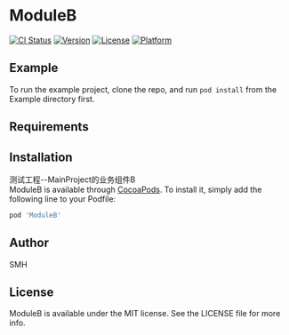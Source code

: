 # ModuleB

[![CI Status](https://img.shields.io/travis/er2010hacker@163.com/ModuleB.svg?style=flat)](https://travis-ci.org/er2010hacker@163.com/ModuleB)
[![Version](https://img.shields.io/cocoapods/v/ModuleB.svg?style=flat)](https://cocoapods.org/pods/ModuleB)
[![License](https://img.shields.io/cocoapods/l/ModuleB.svg?style=flat)](https://cocoapods.org/pods/ModuleB)
[![Platform](https://img.shields.io/cocoapods/p/ModuleB.svg?style=flat)](https://cocoapods.org/pods/ModuleB)

## Example

To run the example project, clone the repo, and run `pod install` from the Example directory first.

## Requirements

## Installation

测试工程--MainProject的业务组件B  
ModuleB is available through [CocoaPods](https://cocoapods.org). To install
it, simply add the following line to your Podfile:

```ruby
pod 'ModuleB'
```

## Author

SMH

## License

ModuleB is available under the MIT license. See the LICENSE file for more info.
